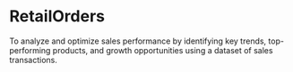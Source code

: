 # RetailOrders
To analyze and optimize sales performance by identifying key trends, top-performing products, and growth opportunities using a dataset of sales transactions.
